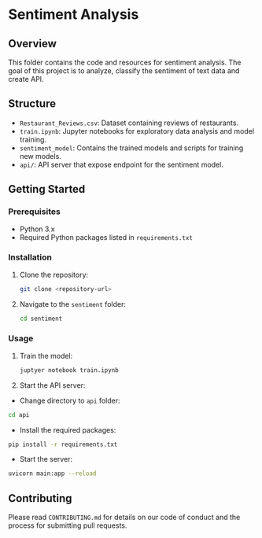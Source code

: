 # Sentiment Analysis

## Overview

This folder contains the code and resources for sentiment analysis. The goal of this project is to analyze, classify the sentiment of text data and create API.

## Structure

- `Restaurant_Reviews.csv`: Dataset containing reviews of restaurants.
- `train.ipynb`: Jupyter notebooks for exploratory data analysis and model training.
- `sentiment_model`: Contains the trained models and scripts for training new models.
- `api/`: API server that expose endpoint for the sentiment model.


## Getting Started

### Prerequisites

- Python 3.x
- Required Python packages listed in `requirements.txt`

### Installation

1. Clone the repository:
    ```sh
    git clone <repository-url>
    ```
2. Navigate to the `sentiment` folder:
    ```sh
    cd sentiment
    ```

### Usage

1. Train the model:
    ```sh
    juptyer notebook train.ipynb
    ```

2. Start the API server:

* Change directory to `api` folder:
```sh
cd api
```
* Install the required packages:
```sh
pip install -r requirements.txt
```
* Start the server:
```sh
uvicorn main:app --reload
```

## Contributing

Please read `CONTRIBUTING.md` for details on our code of conduct and the process for submitting pull requests.

